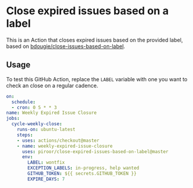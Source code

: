 # Close expired issues based on a label
This is an Action that closes expired issues based on the provided label, based on [bdougie/close-issues-based-on-label](https://github.com/bdougie/close-issues-based-on-label).

## Usage

To test this GitHub Action, replace the `LABEL` variable with one you want to check an close on a regular cadence.

```yml
on:
  schedule:
  - cron: 0 5 * * 3 
name: Weekly Expired Issue Closure
jobs:
  cycle-weekly-close:
    runs-on: ubuntu-latest
    steps:
    - uses: actions/checkout@master
    - name: weekly-expired-issue-closure
      uses: piroor/close-expired-issues-based-on-label@master
      env:
        LABEL: wontfix
        EXCEPTION_LABELS: in-progress, help wanted
        GITHUB_TOKEN: ${{ secrets.GITHUB_TOKEN }}
        EXPIRE_DAYS: 7
```
